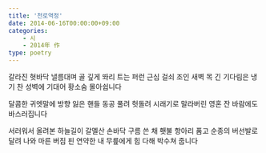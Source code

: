 ```yaml
---
title: '천로역정'
date: 2014-06-16T00:00:00+09:00
categories: 
    - 시
    - 2014年 作
type: poetry
---
```


갈라진 혓바닥 낼름대며
골 깊게 똬리 트는 퍼런 근심
걸쇠 조인 새벽
목 긴 기다림은
냉기 찬 성벽에 기대어
황소숨 몰아쉽니다

달콤한 귀엣말에
방향 잃은 핸들
동공 풀려 헛돌려
시래기로 말라버린 영혼
잔 바람에도 바스러집니다

서러워서 올려본 하늘길이
갈멜산 손바닥 구름 쓴 채
횃불 항아리 품고
순종의 버선발로 달려 나와
마른 버짐 핀
연약한 내 무릎에게
힘 다해 박수쳐 줍니다
